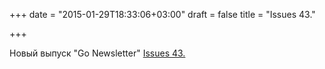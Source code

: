 +++
date = "2015-01-29T18:33:06+03:00"
draft = false
title = "Issues 43."

+++

<p>Новый выпуск &quot;Go Newsletter&quot;&nbsp;<a href="http://golangweekly.com/issues/43">Issues 43.</a></p>

